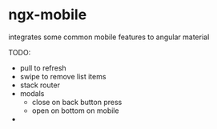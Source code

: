 # ngx-mobile
integrates some common mobile features to angular material

TODO: 

- pull to refresh
- swipe to remove list items
- stack router
- modals
  - close on back button press
  - open on bottom on mobile
- 
